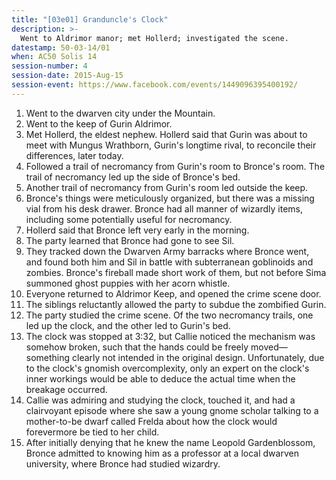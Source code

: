 ```yaml
---
title: "[03e01] Granduncle's Clock"
description: >-
  Went to Aldrimor manor; met Hollerd; investigated the scene.
datestamp: 50-03-14/01
when: AC50 Solis 14
session-number: 4
session-date: 2015-Aug-15
session-event: https://www.facebook.com/events/1449096395400192/
---
```


1. Went to the dwarven city under the Mountain.
2. Went to the keep of Gurin Aldrimor.
3. Met Hollerd, the eldest nephew. Hollerd said that Gurin was about to meet with Mungus Wrathborn, Gurin's longtime rival, to reconcile their differences, later today.
4. Followed a trail of necromancy from Gurin's room to Bronce's room. The trail of necromancy led up the side of Bronce's bed.
5. Another trail of necromancy from Gurin's room led outside the keep.
6. Bronce's things were meticulously organized, but there was a missing vial from his desk drawer. Bronce had all manner of wizardly items, including some potentially useful for necromancy.
7. Hollerd said that Bronce left very early in the morning.
8. The party learned that Bronce had gone to see Sil.
9. They tracked down the Dwarven Army barracks where Bronce went, and found both him and Sil in battle with subterranean goblinoids and zombies. Bronce's fireball made short work of them, but not before Sima summoned ghost puppies with her acorn whistle.
10. Everyone returned to Aldrimor Keep, and opened the crime scene door.
11. The siblings reluctantly allowed the party to subdue the zombified Gurin.
12. The party studied the crime scene. Of the two necromancy trails, one led up the clock, and the other led to Gurin's bed.
13. The clock was stopped at 3:32, but Callie noticed the mechanism was somehow broken, such that the hands could be freely moved—something clearly not intended in the original design. Unfortunately, due to the clock's gnomish overcomplexity, only an expert on the clock's inner workings would be able to deduce the actual time when the breakage occurred.
14. Callie was admiring and studying the clock, touched it, and had a clairvoyant episode where she saw a young gnome scholar talking to a mother-to-be dwarf called Frelda about how the clock would forevermore be tied to her child.
15. After initially denying that he knew the name Leopold Gardenblossom, Bronce admitted to knowing him as a professor at a local dwarven university, where Bronce had studied wizardry.
